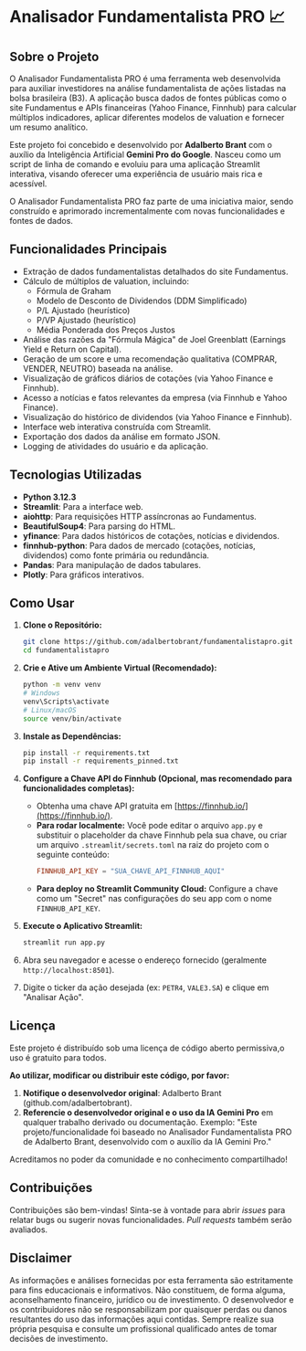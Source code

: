 # Analisador Fundamentalista PRO 📈

## Sobre o Projeto

O Analisador Fundamentalista PRO é uma ferramenta web desenvolvida para auxiliar investidores na análise fundamentalista de ações listadas na bolsa brasileira (B3). A aplicação busca dados de fontes públicas como o site Fundamentus e APIs financeiras (Yahoo Finance, Finnhub) para calcular múltiplos indicadores, aplicar diferentes modelos de valuation e fornecer um resumo analítico.

Este projeto foi concebido e desenvolvido por **Adalberto Brant** com o auxílio da Inteligência Artificial **Gemini Pro do Google**. Nasceu como um script de linha de comando e evoluiu para uma aplicação Streamlit interativa, visando oferecer uma experiência de usuário mais rica e acessível.

O Analisador Fundamentalista PRO faz parte de uma iniciativa maior, sendo construído e aprimorado incrementalmente com novas funcionalidades e fontes de dados.

## Funcionalidades Principais

* Extração de dados fundamentalistas detalhados do site Fundamentus.
* Cálculo de múltiplos de valuation, incluindo:
    * Fórmula de Graham
    * Modelo de Desconto de Dividendos (DDM Simplificado)
    * P/L Ajustado (heurístico)
    * P/VP Ajustado (heurístico)
    * Média Ponderada dos Preços Justos
* Análise das razões da "Fórmula Mágica" de Joel Greenblatt (Earnings Yield e Return on Capital).
* Geração de um score e uma recomendação qualitativa (COMPRAR, VENDER, NEUTRO) baseada na análise.
* Visualização de gráficos diários de cotações (via Yahoo Finance e Finnhub).
* Acesso a notícias e fatos relevantes da empresa (via Finnhub e Yahoo Finance).
* Visualização do histórico de dividendos (via Yahoo Finance e Finnhub).
* Interface web interativa construída com Streamlit.
* Exportação dos dados da análise em formato JSON.
* Logging de atividades do usuário e da aplicação.

## Tecnologias Utilizadas

* **Python 3.12.3**
* **Streamlit**: Para a interface web.
* **aiohttp**: Para requisições HTTP assíncronas ao Fundamentus.
* **BeautifulSoup4**: Para parsing do HTML.
* **yfinance**: Para dados históricos de cotações, notícias e dividendos.
* **finnhub-python**: Para dados de mercado (cotações, notícias, dividendos) como fonte primária ou redundância.
* **Pandas**: Para manipulação de dados tabulares.
* **Plotly**: Para gráficos interativos.

## Como Usar

1.  **Clone o Repositório:**
    ```bash
    git clone https://github.com/adalbertobrant/fundamentalistapro.git
    cd fundamentalistapro
    ```

2.  **Crie e Ative um Ambiente Virtual (Recomendado):**
    ```bash
    python -m venv venv
    # Windows
    venv\Scripts\activate
    # Linux/macOS
    source venv/bin/activate
    ```

3.  **Instale as Dependências:**
    ```bash
    pip install -r requirements.txt 
    pip install -r requirements_pinned.txt
    ```

4.  **Configure a Chave API do Finnhub (Opcional, mas recomendado para funcionalidades completas):**
    * Obtenha uma chave API gratuita em [https://finnhub.io/](https://finnhub.io/).
    * **Para rodar localmente:** Você pode editar o arquivo `app.py` e substituir o placeholder da chave Finnhub pela sua chave, ou criar um arquivo `.streamlit/secrets.toml` na raiz do projeto com o seguinte conteúdo:
        ```toml
        FINNHUB_API_KEY = "SUA_CHAVE_API_FINNHUB_AQUI"
        ```
    * **Para deploy no Streamlit Community Cloud:** Configure a chave como um "Secret" nas configurações do seu app com o nome `FINNHUB_API_KEY`.

5.  **Execute o Aplicativo Streamlit:**
    ```bash
    streamlit run app.py
    ```

6.  Abra seu navegador e acesse o endereço fornecido (geralmente `http://localhost:8501`).
7.  Digite o ticker da ação desejada (ex: `PETR4`, `VALE3.SA`) e clique em "Analisar Ação".

## Licença

Este projeto é distribuído sob uma licença de código aberto permissiva,o uso é gratuito para todos.

**Ao utilizar, modificar ou distribuir este código, por favor:**
1.  **Notifique o desenvolvedor original**: Adalberto Brant (github.com/adalbertobrant).
2.  **Referencie o desenvolvedor original e o uso da IA Gemini Pro** em qualquer trabalho derivado ou documentação. Exemplo: "Este projeto/funcionalidade foi baseado no Analisador Fundamentalista PRO de Adalberto Brant, desenvolvido com o auxílio da IA Gemini Pro."

Acreditamos no poder da comunidade e no conhecimento compartilhado!

## Contribuições

Contribuições são bem-vindas! Sinta-se à vontade para abrir *issues* para relatar bugs ou sugerir novas funcionalidades. *Pull requests* também serão avaliados.

## Disclaimer

As informações e análises fornecidas por esta ferramenta são estritamente para fins educacionais e informativos. Não constituem, de forma alguma, aconselhamento financeiro, jurídico ou de investimento. O desenvolvedor e os contribuidores não se responsabilizam por quaisquer perdas ou danos resultantes do uso das informações aqui contidas. Sempre realize sua própria pesquisa e consulte um profissional qualificado antes de tomar decisões de investimento.

